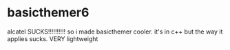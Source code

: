 # basicthemer6
alcatel SUCKS!!!!!!!!!! so i made basicthemer cooler. it's in c++ but the way it applies sucks. VERY lightweight
